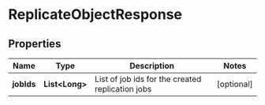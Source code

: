 

# ReplicateObjectResponse


## Properties

Name | Type | Description | Notes
------------ | ------------- | ------------- | -------------
**jobIds** | **List&lt;Long&gt;** | List of job ids for the created replication jobs |  [optional]



